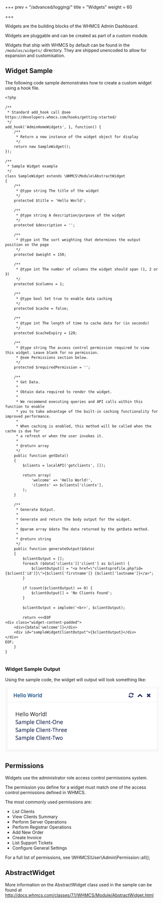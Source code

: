+++
prev = "/advanced/logging/"
title = "Widgets"
weight = 60

+++

Widgets are the building blocks of the WHMCS Admin Dashboard.

Widgets are pluggable and can be created as part of a custom module.

Widgets that ship with WHMCS by default can be found in the `/modules/widgets/` directory. They are shipped unencoded to allow for expansion and customisation.

## Widget Sample

The following code sample demonstrates how to create a custom widget using a hook file.

```
<?php

/**
 * Standard add_hook call @see https://developers.whmcs.com/hooks/getting-started/
 */
add_hook('AdminHomeWidgets', 1, function() {
    /**
     * Return a new instance of the widget object for display
     */
    return new SampleWidget();
});

/**
 * Sample Widget example
 */
class SampleWidget extends \WHMCS\Module\AbstractWidget
{
    /**
     * @type string The title of the widget
     */
    protected $title = 'Hello World';
    
    /**
     * @type string A description/purpose of the widget
     */
    protected $description = '';
    
    /**
     * @type int The sort weighting that determines the output position on the page
     */
    protected $weight = 150;
    
    /**
     * @type int The number of columns the widget should span (1, 2 or 3)
     */
    protected $columns = 1;
    
    /**
     * @type bool Set true to enable data caching
     */
    protected $cache = false;
    
    /**
     * @type int The length of time to cache data for (in seconds)
     */
    protected $cacheExpiry = 120;
    
    /**
     * @type string The access control permission required to view this widget. Leave blank for no permission.
     * @see Permissions section below.
     */
    protected $requiredPermission = '';

    /**
     * Get Data.
     *
     * Obtain data required to render the widget.
     *
     * We recommend executing queries and API calls within this function to enable
     * you to take advantage of the built-in caching functionality for improved performance.
     *
     * When caching is enabled, this method will be called when the cache is due for
     * a refresh or when the user invokes it.
     *
     * @return array
     */
    public function getData()
    {
        $clients = localAPI('getclients', []);
        
        return array(
            'welcome' => 'Hello World!',
            'clients' => $clients['clients'],
        );
    }

    /**
     * Generate Output.
     *
     * Generate and return the body output for the widget.
     *
     * @param array $data The data returned by the getData method.
     *
     * @return string
     */
    public function generateOutput($data)
    {
        $clientOutput = [];
        foreach ($data['clients']['client'] as $client) {
            $clientOutput[] = "<a href=\"clientsprofile.php?id={$client['id']}\">{$client['firstname']} {$client['lastname']}</a>";
        }
        
        if (count($clientOutput) == 0) {
            $clientOutput[] = 'No Clients Found';
        }
        
        $clientOutput = implode('<br>', $clientOutput);
        
        return <<<EOF
<div class="widget-content-padded">
    <div>{$data['welcome']}</div>
    <div id="sampleWidgetClientOutput">{$clientOutput}</div>
</div>
EOF;
    }
}


```

### Widget Sample Output

Using the sample code, the widget will output will look something like:

 <img src="./sample-widget-output.png" alt="Widget Output Sample" />

## Permissions

Widgets use the administrator role access control permissions system.

The permission you define for a widget must match one of the access control permissions defined in WHMCS.

The most commonly used permissions are:

* List Clients
* View Clients Summary
* Perform Server Operations
* Perform Registrar Operations
* Add New Order
* Create Invoice
* List Support Tickets
* Configure General Settings

For a full list of permissions, see \WHMCS\User\Admin\Permission::all();

## AbstractWidget

More information on the AbstractWidget class used in the sample can be found at http://docs.whmcs.com/classes/7.1/WHMCS/Module/AbstractWidget.html
